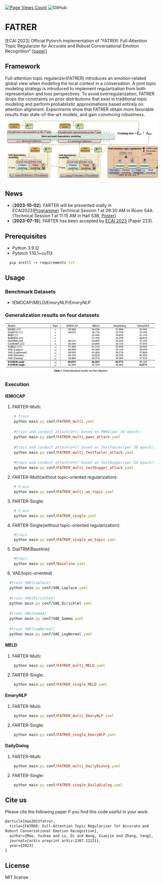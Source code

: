 [![Page Views Count](https://badges.toozhao.com/badges/01H6DP5J9EN57TWX753KQ0MR83/blue.svg)](https://badges.toozhao.com/stats/01H6DP5J9EN57TWX753KQ0MR83 "Get your own page views count badge on badges.toozhao.com")  ![GitHub](https://img.shields.io/github/license/ludybupt/FATRER?style=flat-square)
# FATRER
[ECAI 2023] Official Pytorch implementation of "FATRER: Full-Attention Topic Regularizer for Accurate and Robust Conversational Emotion Recognition" [[paper]](https://ebooks.iospress.nl/volumearticle/64385) 
## Framework
Full-attention topic regularizer(FATRER) introduces an emotion-related
global view when modeling the local context in a conversation. A
joint topic modeling strategy is introduced to implement regularization from both representation and loss perspectives. To avoid overregularization, FATRER drops the constraints on prior distributions that exist in traditional topic modeling and perform probabilistic approximations based entirely on attention alignment. Experiments show
that FATRER obtain more favorable results than state-of-the-art
models, and gain convincing robustness.
![fater_demo](./images/demo.png)
## News
- [**2023-10-02**]: FARTER will be presented orally in ECAI2023([Programme](https://ecai2023.eu/programm)) Technical Session 1 at 09:30 AM in Room S4A. (Technical Session 1 at 11:15 AM in Hall S3B, [Poster](https://drive.google.com/file/d/1GSbm6Po223JmfjxDnQJ6O428-p83grze/view?usp=drive_link))
- [**2023-07-15**]: FARTER has been accepted by [ECAI 2023](https://ecai2023.eu/acceptedpapers) (Paper 223).

## Prerequisites
- Python 3.9.12
- Pytorch 1.10.1+cu113
``` ruby
  pip instll -r requirements.txt
```
## Usage
### Benchmark Datasets
- IEMOCAP/MELD/EmoryNLP/EmoryNLP
###  Generalization results on four datasets
![fater_demo](./images/table1.png)
###  Execution
#### IEMOCAP
1. FARTER-Multi: 
``` ruby
    # train
    python main.py conf/FATRER_multi.yaml

    #train and conduct attack(U+C) based on PWWS(per 50 epoch):
    python main.py conf/FATRER_multi_pwws_attack.yaml

    #train and conduct attack(U+C) based on TextFooler(per 50 epoch):
    python main.py conf/FATRER_multi_textfooler_attack.yaml

    #train and conduct attack(U+C) based on TextBugger(per 50 epoch):
    python main.py conf/FATRER_multi_textbugger_attack.yaml
```
2. FARTER-Multi(without topic-oriented regularization):
``` ruby
    # train
    python main.py conf/FATRER_multi_wo_topic.yaml
```
3. FARTER-Single: 
``` ruby
    # train
    python main.py conf/FATRER_single.yaml
``` 
4. FARTER-Single(without topic-oriented regularization): 
``` ruby
    #train
    python main.py conf/FATRER_single_wo_topic.yaml
``` 
5. DialTRM(Baseline): 
``` ruby
    #train
    python main.py conf/Baseline.yaml
``` 
6. VAE(topic-oriented)
``` ruby
  #train VAE(Laplace)
  python main.py conf/VAE_Laplace.yaml

  #train VAE(Dirichlet)
  python main.py conf/VAE_Dirichlet.yaml

  #train VAE(Gamma)
  python main.py conf/VAE_Gamma.yaml

  #train VAE(LogNormal)
  python main.py conf/VAE_LogNormal.yaml
``` 
#### MELD
1. FARTER-Multi: 
``` ruby
    python main.py conf/FATRER_multi_MELD.yaml
``` 
2. FARTER-Single: 
``` ruby
    python main.py conf/FATRER_single_MELD.yaml
``` 
#### EmoryNLP
1. FARTER-Multi: 
``` ruby
    python main.py conf/FATRER_multi_EmoryNLP.yaml
```
2. FARTER-Single: 
``` ruby
    python main.py conf/FATRER_single_EmoryNLP.yaml
```

#### DailyDialog
1. FARTER-Multi: 
``` ruby
    python main.py conf/FATRER_multi_DailyDialog.yaml
```
2. FARTER-Single: 
``` ruby
    python main.py conf/FATRER_single_DailyDialog.yaml
```
## Cite us
Please cite the following paper if you find this code useful in your work.
```
@article{mao2023fatrer,
  title={FATRER: Full-Attention Topic Regularizer for Accurate and Robust Conversational Emotion Recognition},
  author={Mao, Yuzhao and Lu, Di and Wang, Xiaojie and Zhang, Yang},
  journal={arXiv preprint arXiv:2307.12221},
  year={2023}
}
```

## License
MIT license
